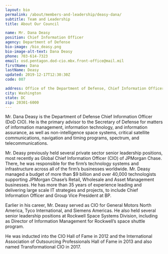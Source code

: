 ```yaml
---
layout: bio
permalink: /about/members-and-leadership/deasy-dana/
subtitle: Team and Leadership
title: About Our Council

name: Mr. Dana Deasy
position: Chief Information Officer
agency: Department of Defense
bio-image: /bio_deasy.png
bio-image-alt-text: Dana Deasy
phone: 703-614-7323
email: osd.pentagon.dod-cio.mbx.front-office@mail.mil
firstName: Dana
lastName: Deasy
updated: 2019-12-17T12:30:30Z
code: 007

address: Office of the Department of Defense, Chief Information Officer 6000 Defense Pentagon  
city: Washington
state: DC
zip: 20301-6000
---
```

Mr. Dana Deasy is the Department of Defense Chief Information Officer (DoD CIO). He is the primary advisor to the Secretary of Defense for matters of information management, information technology, and information assurance, as well as non-intelligence space systems, critical satellite communications, navigation and timing programs, spectrum, and telecommunications.

Mr. Deasy previously held several private sector senior leadership positions, most recently as Global Chief Information Officer (CIO) of JPMorgan Chase. There, he was responsible for the firm’s technology systems and infrastructure across all of the firm’s businesses worldwide. Mr. Deasy managed a budget of more than $9 billion and over 40,000 technologists supporting JPMorgan Chase’s Retail, Wholesale and Asset Management businesses. He has more than 35 years of experience leading and delivering large scale IT strategies and projects, to include Chief Information Officer and Group Vice President at BP.

Earlier in his career, Mr. Deasy served as CIO for General Motors North America, Tyco International, and Siemens Americas. He also held several senior leadership positions at Rockwell Space Systems Division, including as Director of Information Management for Rockwell’s space shuttle program.

He was inducted into the CIO Hall of Fame in 2012 and the International Association of Outsourcing Professionals Hall of Fame in 2013 and also named Transformational CIO in 2017.
